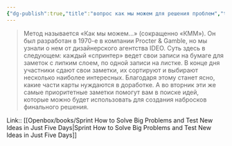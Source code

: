 ```yaml
---
{"dg-publish":true,"title":"вопрос как мы можем для решения проблем","tags":["quotes"],"date":"2024-03-02T12:59:11+03:00","modified_at":"2024-04-10T09:51:16+03:00","aliases":"вопрос как мы можем для решения проблем","dg-path":"/quotes/202403021259.md","permalink":"/quotes/202403021259/","dgPassFrontmatter":true}
---
```



> Метод называется «Как мы можем…» (сокращенно «КММ»). Он был разработан в 1970-е в компании Procter & Gamble, но мы узнали о нем от дизайнерского агентства IDEO. Суть здесь в следующем: каждый «спринтер» ведет свои записи на бумаге для заметок с липким слоем, по одной записи на листке. В конце дня участники сдают свои заметки, их сортируют и выбирают несколько наиболее интересных. Благодаря этому станет ясно, какие части карты нуждаются в доработке. А во вторник эти же самые приоритетные заметки помогут вам в поиске идей, которые можно будет использовать для создания набросков финального решения.

Link:: [[Openbox/books/Sprint How to Solve Big Problems and Test New Ideas in Just Five Days\|Sprint How to Solve Big Problems and Test New Ideas in Just Five Days]]
